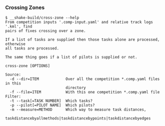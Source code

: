 ### Crossing Zones

    $ __shake-build/cross-zone --help
    From competition inputs '.comp-input.yaml' and relative track logs '.kml', find
    pairs of fixes crossing over a zone.

    If a list of tasks are supplied then those tasks alone are processed, otherwise
    all tasks are processed.

    The same thing goes if a list of pilots is supplied or not.

    cross-zone [OPTIONS]

    Source:
      -d --dir=ITEM            Over all the competition *.comp.yaml files in this
                               directory
      -f --file=ITEM           With this one competition *.comp.yaml file
    Filter:
      -t --task[=TASK NUMBER]  Which tasks?
      -p --pilot[=PILOT NAME]  Which pilots?
      -m --measure=METHOD      Which way to measure task distances,
                               taskdistancebyallmethods|taskdistancebypoints|taskdistancebyedges
